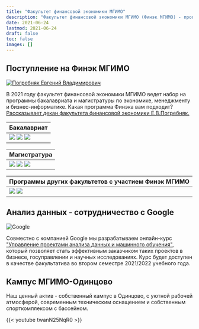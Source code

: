 ```yaml
---
title: "Факультет финансовой экономики МГИМО"
description: "Факультет финансовой экономики МГИМО (Финэк МГИМО) - программы бакалавриата и магистратуры по экономике, менеджменту и бизнес-информатике на собственном кампусе в Одинцово."
date: 2021-06-24
lastmod: 2021-06-24
draft: false
toc: false
images: []
---
```


## Поступление на Финэк МГИМО

[econ]: /program/undergrad/economics
[management]: /program/undergrad/management
[itmb]: /program/undergrad/itmb
[ai]: https://ai.mgimo.ru
[ved]: /program/graduate/firm-economics-ved
[it]: /program/graduate/it-economics-and-data-management
[event]: https://event.mgimo.ru/
[emba]: /program/executive/emba

<a href="https://mgimo.ru/people/pogrebnyak/" class="float-left mr-3 pt-2">
<img
    src="https://mgimo.ru/upload/iblock/341/pogrebnyak.jpg"
    alt="Погребняк Евгений Владимирович"
    title="Погребняк Евгений Владимирович"
    class="rounded-photo"
/>
</a>

В 2021 году факультет финансовой экономики МГИМО
ведет набор на программы бакалавриата и магистратуры
по экономике, менеджменту и бизнес-информатике.
Какая программа Финэка вам подходит?
[Рассказывает декан факультета финансовой экономики Е.В.Погребняк.](about/interview)


<!-- prettier-ignore -->
| Бакалавриат |
| ----------- |
| [![](<https://img.shields.io/badge/Экономика_(ФЭТ)-blue>)][econ] [![](<https://img.shields.io/badge/Менеджмент_(ФМ)-blue>)][management] [![](<https://img.shields.io/badge/Бизнес--информатика_(ИТМБ)-blue>)][itmb] |

<!-- prettier-ignore -->
| Магистратура |
| ------------ |
| [![](https://img.shields.io/badge/Экономика_фирмы_и_ВЭД-005E7C)][ved] [![](https://img.shields.io/badge/Искусственный_интеллект-005E7C)][ai] [![](https://img.shields.io/badge/Экономика_ИТ_и_управление_данными-005E7C)][it] |

| Программы других факультетов с участием Финэк МГИМО |
| ---------------- |
| ![](https://img.shields.io/badge/Административное_и_финансовое_право-blue) [![](https://img.shields.io/badge/Событийный_менеджмент-005E7C)][event] |

<!--[![](https://img.shields.io/badge/Executive_MBA-F93943)][emba] --> 


## Анализ данных - сотрудничество с Google

<img src="/images/logo-google.png" alt="Google" class="float-left mr-3 pt-2">

[ml]: /projects/machine-learning-mgimo-google/

Совместно с компанией Google мы разрабатываем онлайн-курс
["Управление проектами анализа данных и машинного обучения"][ml],
который позволяет стать эффективным заказчиком таких проектов в бизнесе,
госуправлении и научных исследованиях.
Курс будет доступен в качестве факультатива во втором семестре
2021/2022 учебного года.

<!--

## Разработка ИТ - группа компаний РБК

-->

<!--
## Новое в блоге

> [Мы начали блог](/blog/)
-->

## Кампус МГИМО-Одинцово

Наш ценный актив - собственный кампус в Одинцово, с уютной рабочей
атмосферой, современным техническим оснащением и собственным спорткомплексом
с бассейном.

{{< youtube twanN25NqR0 >}}

